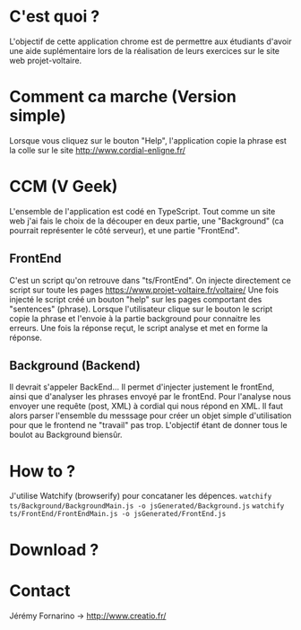 # C'est quoi ? #
L'objectif de cette application chrome est de permettre aux étudiants d'avoir une aide suplémentaire lors de la réalisation de leurs exercices sur le site web projet-voltaire. 

# Comment ca marche (Version simple) #
Lorsque vous cliquez sur le bouton "Help", l'application copie la phrase est la colle sur le site http://www.cordial-enligne.fr/

# CCM (V Geek) #
L'ensemble de l'application est codé en TypeScript. 
Tout comme un site web j'ai fais le choix de la découper en deux partie, une "Background" (ca pourrait représenter le côté serveur), et une partie "FrontEnd". 
## FrontEnd ##
C'est un script qu'on retrouve dans "ts/FrontEnd".
On injecte directement ce script sur toute les pages https://www.projet-voltaire.fr/voltaire/
Une fois injecté le script créé un bouton "help" sur les pages comportant des "sentences" (phrase).
Lorsque l'utilisateur clique sur le bouton le script copie la phrase et l'envoie à la partie background pour connaitre les erreurs. 
Une fois la réponse reçut, le script analyse et met en forme la réponse.

## Background (Backend) ##
Il devrait s'appeler BackEnd... 
Il permet d'injecter justement le frontEnd, ainsi que d'analyser les phrases envoyé par le frontEnd. 
Pour l'analyse nous envoyer une requête (post, XML) à cordial qui nous répond en XML. Il faut alors parser l'ensemble du messsage pour créer un objet simple d'utilisation pour que le frontend ne "travail" pas trop. 
L'objectif étant de donner tous le boulot au Background biensûr. 

# How to ? #
J'utilise Watchify (browserify) pour concataner les dépences. 
``` watchify ts/Background/BackgroundMain.js -o jsGenerated/Background.js ```
``` watchify ts/FrontEnd/FrontEndMain.js -o jsGenerated/FrontEnd.js ```

# Download ? #


# Contact #
Jérémy Fornarino -> http://www.creatio.fr/



 
